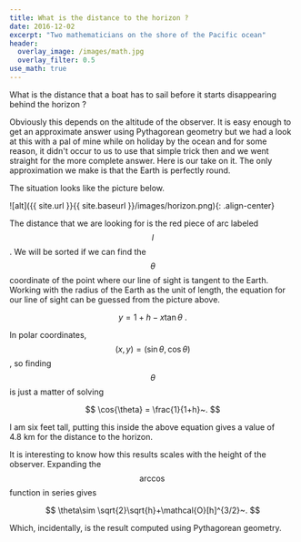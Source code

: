 ```yaml
---
title: What is the distance to the horizon ?
date: 2016-12-02
excerpt: "Two mathematicians on the shore of the Pacific ocean"
header:
  overlay_image: /images/math.jpg
  overlay_filter: 0.5
use_math: true
---
```


What is the distance that a boat has to sail before it starts disappearing behind the horizon ?

Obviously this depends on the altitude of the observer. It is easy enough to get an approximate answer using Pythagorean geometry but we had a look at this with a pal of mine while on holiday by the ocean and for some reason, it didn't occur to us to use that simple trick then and we went straight for the more complete answer. Here is our take on it. The only approximation we make is that the Earth is perfectly round.

The situation looks like the picture below.

![alt]({{ site.url }}{{ site.baseurl }}/images/horizon.png){: .align-center}

The distance that we are looking for is the red piece of arc labeled $$l$$. We will be sorted if we can find  the $$\theta$$ coordinate of the point where our line of sight is tangent to the Earth. Working with the radius of the Earth as the unit of length, the equation for our line of sight can be guessed from the picture above.

$$
y = 1 + h -x\tan{\theta}~.
$$

In polar coordinates, $$(x,y)=(\sin{\theta},\cos{\theta})$$, so finding $$\theta$$ is just a matter of solving

$$
\cos{\theta} = \frac{1}{1+h}~.
$$

I am six feet tall, putting this inside the above equation gives a value of $4.8~$km for the distance to the horizon.

It is interesting to know how this results scales with the height of the observer. Expanding the $$\arccos$$ function in series gives

$$
\theta\sim \sqrt{2}\sqrt{h}+\mathcal{O}[h]^{3/2}~.
$$

Which, incidentally, is the result computed using Pythagorean geometry.
